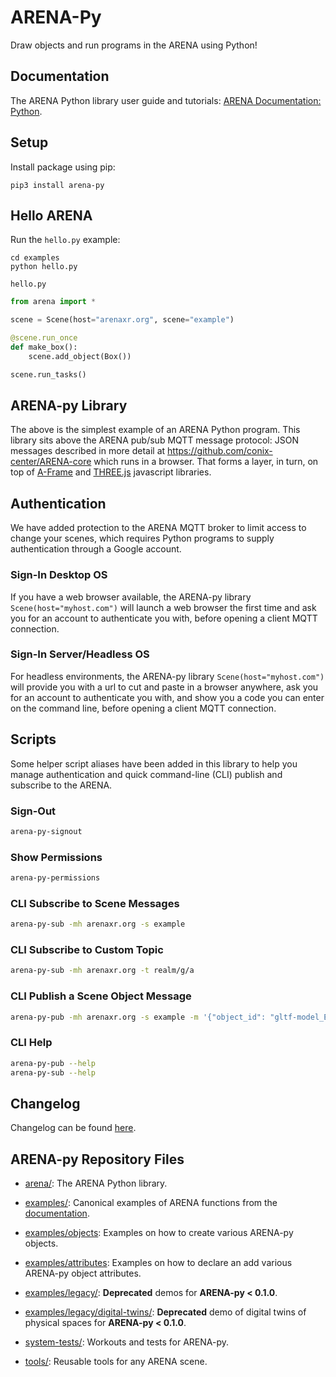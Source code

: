 # ARENA-Py
Draw objects and run programs in the ARENA using Python!

## Documentation
The ARENA Python library user guide and tutorials:
[ARENA Documentation: Python](https://arena.conix.io/content/python/).

## Setup
Install package using pip:
```shell
pip3 install arena-py
```

## Hello ARENA
Run the `hello.py` example:
```shell
cd examples
python hello.py
```

`hello.py`
```python
from arena import *

scene = Scene(host="arenaxr.org", scene="example")

@scene.run_once
def make_box():
    scene.add_object(Box())

scene.run_tasks()
```

## ARENA-py Library
The above is the simplest example of an ARENA Python program. This library sits above the ARENA pub/sub MQTT
message protocol: JSON messages described in more detail at https://github.com/conix-center/ARENA-core which runs in a browser.
That forms a layer, in turn, on top of [A-Frame](https://aframe.io/) and [THREE.js](http://threejs.org/) javascript libraries.

## Authentication
We have added protection to the ARENA MQTT broker to limit access to change your scenes, which requires Python programs to supply authentication through a Google account.

### Sign-In Desktop OS
If you have a web browser available, the ARENA-py library `Scene(host="myhost.com")` will launch a web browser the first time and ask you for an account to authenticate you with, before opening a client MQTT connection.

### Sign-In Server/Headless OS
For headless environments, the ARENA-py library `Scene(host="myhost.com")` will provide you with a url to cut and paste in a browser anywhere, ask you for an account to authenticate you with, and show you a code you can enter on the command line, before opening a client MQTT connection.

## Scripts
Some helper script aliases have been added in this library to help you manage authentication and quick command-line (CLI) publish and subscribe to the ARENA.

### Sign-Out
```bash
arena-py-signout
```
### Show Permissions
```bash
arena-py-permissions
```
### CLI Subscribe to Scene Messages
```bash
arena-py-sub -mh arenaxr.org -s example
```
### CLI Subscribe to Custom Topic
```bash
arena-py-sub -mh arenaxr.org -t realm/g/a
```
### CLI Publish a Scene Object Message
```bash
arena-py-pub -mh arenaxr.org -s example -m '{"object_id": "gltf-model_Earth", "action": "create", "type": "object", "data": {"object_type": "gltf-model", "position": {"x":0, "y": 0.1, "z": 0}, "url": "store/models/Earth.glb", "scale": {"x": 5, "y": 5, "z": 5}}}'
```
### CLI Help
```bash
arena-py-pub --help
arena-py-sub --help
```

## Changelog
Changelog can be found [here](https://github.com/conix-center/ARENA-py/tree/master/CHANGELOG.md).

## ARENA-py Repository Files
- [arena/](https://github.com/conix-center/ARENA-py/tree/master/arena/): The ARENA Python library.

- [examples/](https://github.com/conix-center/ARENA-py/tree/master/examples/): Canonical examples of ARENA functions from the [documentation](https://arena.conix.io/content/python/).
- [examples/objects](https://github.com/conix-center/ARENA-py/tree/master/examples/objects): Examples on how to create various ARENA-py objects.
- [examples/attributes](https://github.com/conix-center/ARENA-py/tree/master/examples/attributes): Examples on how to declare an add various ARENA-py object attributes.

- [examples/legacy/](https://github.com/conix-center/ARENA-py/tree/master/examples/legacy/): **Deprecated** demos for **ARENA-py < 0.1.0**.
- [examples/legacy/digital-twins/](https://github.com/conix-center/ARENA-py/tree/master/examples/legacy/digital-twins/): **Deprecated** demo of digital twins of physical spaces for **ARENA-py < 0.1.0**.

- [system-tests/](https://github.com/conix-center/ARENA-py/tree/master/system-tests/): Workouts and tests for ARENA-py.

- [tools/](https://github.com/conix-center/ARENA-py/tree/master/tools/): Reusable tools for any ARENA scene.
